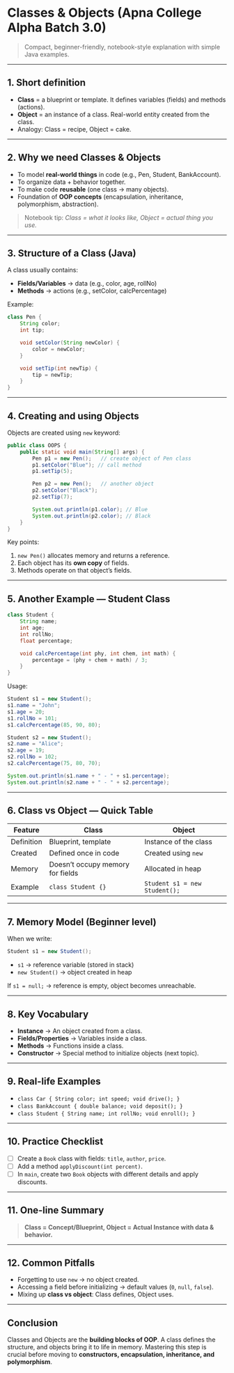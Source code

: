 # Classes & Objects (Apna College Alpha Batch 3.0)

> Compact, beginner-friendly, notebook-style explanation with simple Java examples.

---

## 1. Short definition

* **Class** = a blueprint or template. It defines variables (fields) and methods (actions).
* **Object** = an instance of a class. Real-world entity created from the class.
* Analogy: Class = recipe, Object = cake.

---

## 2. Why we need Classes & Objects

* To model **real-world things** in code (e.g., Pen, Student, BankAccount).
* To organize data + behavior together.
* To make code **reusable** (one class → many objects).
* Foundation of **OOP concepts** (encapsulation, inheritance, polymorphism, abstraction).

> Notebook tip: *Class = what it looks like, Object = actual thing you use.*

---
## 3. Structure of a Class (Java)

A class usually contains:

* **Fields/Variables** → data (e.g., color, age, rollNo)
* **Methods** → actions (e.g., setColor, calcPercentage)

Example:

```java
class Pen {
    String color;
    int tip;

    void setColor(String newColor) {
        color = newColor;
    }

    void setTip(int newTip) {
        tip = newTip;
    }
}
```

---

## 4. Creating and using Objects

Objects are created using `new` keyword:

```java
public class OOPS {
    public static void main(String[] args) {
        Pen p1 = new Pen();   // create object of Pen class
        p1.setColor("Blue"); // call method
        p1.setTip(5);

        Pen p2 = new Pen();   // another object
        p2.setColor("Black");
        p2.setTip(7);

        System.out.println(p1.color); // Blue
        System.out.println(p2.color); // Black
    }
}
```

Key points:

1. `new Pen()` allocates memory and returns a reference.
2. Each object has its **own copy** of fields.
3. Methods operate on that object’s fields.

---

## 5. Another Example — Student Class

```java
class Student {
    String name;
    int age;
    int rollNo;
    float percentage;

    void calcPercentage(int phy, int chem, int math) {
        percentage = (phy + chem + math) / 3;
    }
}
```

Usage:

```java
Student s1 = new Student();
s1.name = "John";
s1.age = 20;
s1.rollNo = 101;
s1.calcPercentage(85, 90, 80);

Student s2 = new Student();
s2.name = "Alice";
s2.age = 19;
s2.rollNo = 102;
s2.calcPercentage(75, 80, 70);

System.out.println(s1.name + " - " + s1.percentage);
System.out.println(s2.name + " - " + s2.percentage);
```

---

## 6. Class vs Object — Quick Table

| Feature    | Class                            | Object                        |
| ---------- | -------------------------------- | ----------------------------- |
| Definition | Blueprint, template              | Instance of the class         |
| Created    | Defined once in code             | Created using `new`           |
| Memory     | Doesn’t occupy memory for fields | Allocated in heap             |
| Example    | `class Student {}`               | `Student s1 = new Student();` |

---

## 7. Memory Model (Beginner level)

When we write:

```java
Student s1 = new Student();
```

* `s1` → reference variable (stored in stack)
* `new Student()` → object created in heap

If `s1 = null;` → reference is empty, object becomes unreachable.

---

## 8. Key Vocabulary

* **Instance** → An object created from a class.
* **Fields/Properties** → Variables inside a class.
* **Methods** → Functions inside a class.
* **Constructor** → Special method to initialize objects (next topic).

---

## 9. Real-life Examples

* `class Car { String color; int speed; void drive(); }`
* `class BankAccount { double balance; void deposit(); }`
* `class Student { String name; int rollNo; void enroll(); }`

---

## 10. Practice Checklist

* [ ] Create a `Book` class with fields: `title`, `author`, `price`.
* [ ] Add a method `applyDiscount(int percent)`.
* [ ] In `main`, create two `Book` objects with different details and apply discounts.

---

## 11. One-line Summary

> **Class = Concept/Blueprint, Object = Actual Instance with data & behavior.**

---

## 12. Common Pitfalls

* Forgetting to use `new` → no object created.
* Accessing a field before initializing → default values (`0`, `null`, `false`).
* Mixing up **class vs object**: Class defines, Object uses.

---

## Conclusion

Classes and Objects are the **building blocks of OOP**. A class defines the structure, and objects bring it to life in memory. Mastering this step is crucial before moving to **constructors, encapsulation, inheritance, and polymorphism**.
